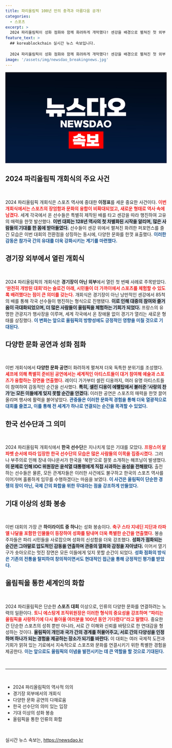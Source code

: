 ```yaml
---
title: 파리올림픽 100년 만의 충격과 아름다움 공개!
categories:
  - 스포츠
excerpt: >
  2024 파리올림픽이 성화 점화와 함께 화려하게 개막했다! 센강을 배경으로 펼쳐진 첫 외부 개회식은 특별한 공연과 함께 전 세계의 이목을 집중시켰다. 이 잊지 못할 순간을 함께하세요!
feature_text: >
  ## koreablockchain 실시간 뉴스 속보입니다.

  2024 파리올림픽이 성화 점화와 함께 화려하게 개막했다! 센강을 배경으로 펼쳐진 첫 외부 개회식은 특별한 공연과 함께 전 세계의 이목을 집중시켰다. 이 잊지 못할 순간을 함께하세요!
image: '/assets/img/newsdao_breakingnews.jpg'
---
```


<p><img src="/assets/img/newsdao_breakingnews.jpg" alt="koreablockchain 속보" /></p>

<h2 data-ke-size="size26">2024 파리올림픽 개회식의 주요 사건</h2>

<p data-ke-size="size16">&nbsp;</p>

<p>2024 파리올림픽 개회식은 스포츠 역사에 중대한 <strong>이정표</strong>를 세운 중요한 사건이다. <b><span style="color: #ee2323;">이번 개회식에서는 스포츠의 장엄함과 문화의 융합이 비확대되었고, 새로운 형태로 역사 속에 남겼다.</span></b> 세계 각국에서 온 선수들은 특별히 제작된 배를 타고 센강을 따라 행진하여 고유의 매력을 한껏 발산했다. <b><span style="background-color: #21538527;">이번 대회는 128년 역사의 첫 차별화된 시작을 알리며, 많은 사람들의 기대를 한 몸에 받아들였다.</span></b> 선수들이 센강 위에서 펼쳐진 화려한 퍼포먼스를 즐긴 모습은 이번 대회의 전환점을 상징하는 동시에, 다양한 문화를 한껏 표출했다. <b><span style="color: #1a5490;">이러한 감동은 참가국 간의 유대를 더욱 강화시키는 계기를 마련했다.</span></b></p>

<h2 data-ke-size="size26">경기장 외부에서 열린 개회식</h2>

<p data-ke-size="size16">&nbsp;</p>

<p>2024 파리올림픽의 개회식은 <strong>경기장이 아닌 외부</strong>에서 열린 첫 번째 사례로 주목받았다. <b><span style="color: #ee2323;">‘완전히 개방된 대회’라는 슬로건 아래, 시민들이 더 가까이에서 스포츠를 체험할 수 있도록 배려했다는 점이 큰 의미를 갖는다.</span></b> 개회식은 경기장이 아닌 낭만적인 센강에서 85척의 배를 통해 각국 선수들이 행진하는 형식으로 진행됐다. <b><span style="background-color: #21538527;">이로 인해 대중의 참여와 즐거움이 극대화되었으며, 더 많은 사람들이 올림픽을 체험하는 기회가 되었다.</span></b> 프랑스의 유명한 관광지가 행사장을 이루며, 세계 각국에서 온 장애물 없이 경기가 열리는 새로운 형태를 상징했다. <b><span style="color: #1a5490;">이 변화는 앞으로 올림픽의 방향성에도 긍정적인 영향을 미칠 것으로 기대된다.</span></b></p>

<h2 data-ke-size="size26">다양한 문화 공연과 성화 점화</h2>

<p data-ke-size="size16">&nbsp;</p>

<p>이번 개회식에서 <strong>다양한 문화 공연</strong>이 화려하게 펼쳐져 더욱 독특한 분위기를 조성했다. <b><span style="color: #ee2323;">셰프에 의해 특별히 준비된 공연에서는 세계적인 아티스트들이 대거 참여해 예술과 스포츠가 융합하는 장면을 연출했다.</span></b> 레이디 가가부터 셀린 디옹까지, 여러 유명 아티스트들이 참여하여 감동적인 순간을 선사했다. <b><span style="background-color: #21538527;">특히, 셀린 디옹이 에펠탑에서 불러준 ‘사랑의 찬가’는 모든 이들에게 잊지 못할 순간을 안겼다.</span></b> 이러한 공연은 스포츠의 매력을 한껏 끌어올리며 행사에 활력을 불어넣었다. <b><span style="color: #1a5490;">관중들은 이러한 문화적 경험을 통해 더욱 열광적으로 대회를 즐겼고, 이를 통해 전 세계가 하나로 연결되는 순간을 목격할 수 있었다.</span></b></p>

<h2 data-ke-size="size26">한국 선수단과 그 의미</h2>

<p data-ke-size="size16">&nbsp;</p>

<p>2024 파리올림픽 개회식에서 <strong>한국 선수단</strong>은 지나치게 많은 기대를 모았다. <b><span style="color: #ee2323;">프랑스어 알파벳 순서에 따라 입장한 한국 선수단의 모습은 많은 사람들의 이목을 집중시켰다.</span></b> 그러나 부주의로 인해 장내 아나운서가 한국을 '북한'으로 잘못 소개하는 해프닝이 발생했다. <b><span style="background-color: #21538527;">이 문제로 인해 IOC 위원장은 윤석열 대통령에게 직접 사과하는 음성을 전해왔다.</span></b> 출전하는 선수들은 물론, 모든 관계자들은 이러한 사건에도 불구하고 한국의 스포츠 역사를 이어가며 훌륭하게 임무를 수행하겠다는 마음을 보였다. <b><span style="color: #1a5490;">이 사건은 올림픽이 단순한 경쟁의 장이 아닌, 국제 간의 화합을 위한 무대라는 점을 강조하게 만들었다.</span></b></p>

<h2 data-ke-size="size26">기대 이상의 성화 봉송</h2>

<p data-ke-size="size16">&nbsp;</p>

<p>이번 대회의 가장 큰 <strong>하이라이트 중 하나</strong>는 성화 봉송이다. <b><span style="color: #ee2323;">축구 스타 지네딘 지단과 라파엘 나달을 포함한 인물들이 등장하여 성화를 탐내며 더욱 특별한 순간을 연출했다.</span></b> 봉송 주자들은 파리 시민들을 사로잡으며 성화의 신성함을 더욱 강조했다. <b><span style="background-color: #21538527;">성화가 점화되는 순간은 그야말로 압도적인 감동을 연출하며 관중의 열화와 감정을 자아냈다.</span></b> 이어서 열기구가 솟아오르는 멋진 장면은 모든 이들에게 잊지 못할 순간이 되었다. <b><span style="color: #1a5490;">성화 점화의 방식은 기존의 전통을 탈피하여 창의적이면서도 현대적인 접근을 통해 긍정적인 평가를 받았다.</span></b></p>

<h2 data-ke-size="size26">올림픽을 통한 세계인의 화합</h2>

<p data-ke-size="size16">&nbsp;</p>

<p>2024 파리올림픽은 단순한 <strong>스포츠 대회</strong> 이상으로, 인류의 다양한 문화를 연결하려는 노력의 일환이다. <b><span style="color: #ee2323;">토니 에스탕게 조직위원장은 이러한 형식의 중요성을 강조하며 “파리는 올림픽을 사랑하기에 다시 돌아올 여러분을 100년 동안 기다렸다”라고 말했다.</span></b> 중요한 건 단순한 스포츠의 성취 뿐만 아니라, 서로 간 이해와 신뢰를 바탕으로 한 연대감을 형성하는 것이다. <b><span style="background-color: #21538527;">올림픽이 개인과 국가 간의 경계를 허물어주고, 서로 간의 다양성을 인정하며 하나가 되는 경험을 제공하는 장소가 되기를 바란다.</span></b> 이 대회는 여러 국제적 도전과 기회가 얽혀 있는 기로에서 지속적으로 스포츠와 문화를 연결시키기 위한 특별한 경험을 제공한다. <b><span style="color: #1a5490;">이는 앞으로도 올림픽의 이념을 발전시키는 데 큰 역할을 할 것으로 기대된다.</span></b></p>

<p data-ke-size="size16">&nbsp;</p>

<hr />

<p data-ke-size="size16">&nbsp;</p>

<ul>
    <li>2024 파리올림픽의 역사적 의의</li>
    <li>경기장 외부에서의 개회식</li>
    <li>다양한 문화 공연의 다채로움</li>
    <li>한국 선수단의 의미 있는 입장</li>
    <li>기대 이상의 성화 봉송</li>
    <li>올림픽을 통한 인류의 화합</li>
</ul>

<p data-ke-size="size16">&nbsp;</p>
실시간 뉴스 속보는, <a href="https://newsdao.kr" rel="dofollow">https://newsdao.kr</a>



